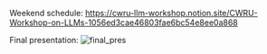 Weekend schedule:
https://cwru-llm-workshop.notion.site/CWRU-Workshop-on-LLMs-1056ed3cae46803fae6bc54e8ee0a868

Final presentation:
![final_pres]([https://github.com/user-attachments/assets/ca126bda-3930-417b-9c38-3f0aa35392c0](https://github.com/kellyegorman/llm_workshop/blob/main/final_presentation.pdf))
